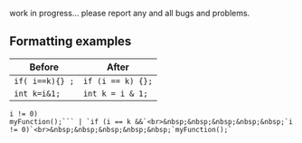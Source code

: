 work in progress...
please report any and all bugs and problems.

## Formatting examples
Before | After
------------ | -------------
`if( i==k){} ;` | `if (i == k) {};`
`int k=i&1;` | `int k = i & 1;`
```if (i == k &&
i != 0)
myFunction();``` | `if (i == k &&`<br>&nbsp;&nbsp;&nbsp;&nbsp;&nbsp;`i != 0)`<br>&nbsp;&nbsp;&nbsp;&nbsp;&nbsp;`myFunction();`